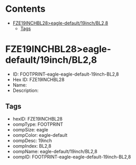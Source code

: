 



Contents
========

* [FZE19INCHBL28>eagle-default/19inch/BL2,8](#fze19inchbl28eagle-default19inchbl28)
	* [Tags](#tags)

# FZE19INCHBL28>eagle-default/19inch/BL2,8

- ID: FOOTPRINT-eagle-eagle-default-19inch-BL2,8
- Hex ID: FZE19INCHBL28
- Name: 
- Description: 

## Tags

- hexID: FZE19INCHBL28
- oompType: FOOTPRINT
- oompSize: eagle
- oompColor: eagle-default
- oompDesc: 19inch
- oompIndex: BL2,8
- oompName: eagle-default/19inch/BL2,8
- oompID: FOOTPRINT-eagle-eagle-default-19inch-BL2,8
